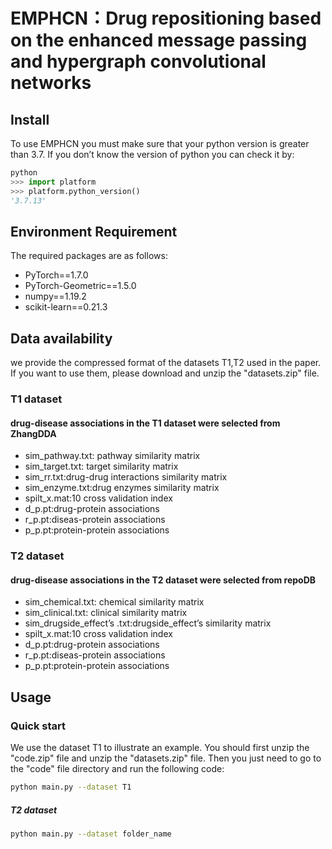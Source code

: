 # EMPHCN：Drug repositioning based on the enhanced message passing and hypergraph convolutional networks
## Install
To use EMPHCN you must make sure that your python version is greater than 3.7. If you don’t know the version of python you can check it by:
```python
python
>>> import platform
>>> platform.python_version()
'3.7.13'
```
## Environment Requirement
The required packages are as follows:
- PyTorch==1.7.0
- PyTorch-Geometric==1.5.0
- numpy==1.19.2
- scikit-learn==0.21.3

## Data availability
we provide the compressed format of the datasets T1,T2 used in the paper. If you want to use them, please download and unzip the "datasets.zip" file. 
### T1 dataset
#### drug-disease associations in the T1 dataset were selected from ZhangDDA
- sim_pathway.txt: pathway similarity matrix
- sim_target.txt: target similarity matrix
- sim_rr.txt:drug-drug interactions similarity matrix
- sim_enzyme.txt:drug enzymes similarity matrix
- spilt_x.mat:10 cross validation index
- d_p.pt:drug-protein associations
- r_p.pt:diseas-protein associations
- p_p.pt:protein-protein associations
### T2 dataset
#### drug-disease associations in the T2 dataset were selected from repoDB
- sim_chemical.txt: chemical similarity matrix
- sim_clinical.txt: clinical similarity matrix
- sim_drugside_effect’s .txt:drugside_effect’s similarity matrix
- spilt_x.mat:10 cross validation index
- d_p.pt:drug-protein associations
- r_p.pt:diseas-protein associations
- p_p.pt:protein-protein associations
## Usage
### Quick start
We use the dataset T1 to illustrate an example. You should first unzip the "code.zip" file and unzip the "datasets.zip" file. Then you just need to go  to the "code" file directory and run the following code:

```bash
python main.py --dataset T1
```
##### T2 dataset

```bash
python main.py --dataset folder_name
```
